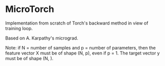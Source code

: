 # MicroTorch

Implementation from scratch of Torch's backward method in view of training loop.

Based on A. Karpathy's micrograd.

Note: if N = number of samples and p = number of parameters, then the feature vector X must be of shape (N, p), even if p = 1. The target vector y must be of shape (N, ).
